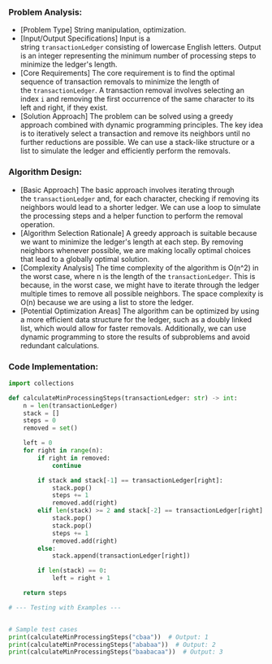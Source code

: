 

### Problem Analysis:

-   \[Problem Type\] String manipulation, optimization.
-   \[Input/Output Specifications\] Input is a string `transactionLedger` consisting of lowercase English letters. Output is an integer representing the minimum number of processing steps to minimize the ledger's length.
-   \[Core Requirements\] The core requirement is to find the optimal sequence of transaction removals to minimize the length of the `transactionLedger`. A transaction removal involves selecting an index `i` and removing the first occurrence of the same character to its left and right, if they exist.
-   \[Solution Approach\] The problem can be solved using a greedy approach combined with dynamic programming principles. The key idea is to iteratively select a transaction and remove its neighbors until no further reductions are possible. We can use a stack-like structure or a list to simulate the ledger and efficiently perform the removals.

### Algorithm Design:

-   \[Basic Approach\] The basic approach involves iterating through the `transactionLedger` and, for each character, checking if removing its neighbors would lead to a shorter ledger. We can use a loop to simulate the processing steps and a helper function to perform the removal operation.
-   \[Algorithm Selection Rationale\] A greedy approach is suitable because we want to minimize the ledger's length at each step. By removing neighbors whenever possible, we are making locally optimal choices that lead to a globally optimal solution.
-   \[Complexity Analysis\] The time complexity of the algorithm is O(n^2) in the worst case, where n is the length of the `transactionLedger`. This is because, in the worst case, we might have to iterate through the ledger multiple times to remove all possible neighbors. The space complexity is O(n) because we are using a list to store the ledger.
-   \[Potential Optimization Areas\] The algorithm can be optimized by using a more efficient data structure for the ledger, such as a doubly linked list, which would allow for faster removals. Additionally, we can use dynamic programming to store the results of subproblems and avoid redundant calculations.

### Code Implementation:


```python
import collections

def calculateMinProcessingSteps(transactionLedger: str) -> int:
    n = len(transactionLedger)
    stack = []
    steps = 0
    removed = set()

    left = 0
    for right in range(n):
        if right in removed:
            continue

        if stack and stack[-1] == transactionLedger[right]:
            stack.pop()
            steps += 1
            removed.add(right)
        elif len(stack) >= 2 and stack[-2] == transactionLedger[right]:
            stack.pop()
            stack.pop()
            steps += 1
            removed.add(right)
        else:
            stack.append(transactionLedger[right])

        if len(stack) == 0:
            left = right + 1

    return steps

# --- Testing with Examples ---


# Sample test cases
print(calculateMinProcessingSteps("cbaa"))  # Output: 1
print(calculateMinProcessingSteps("ababaa"))  # Output: 2
print(calculateMinProcessingSteps("baabacaa"))  # Output: 3

```